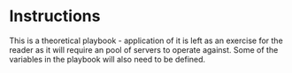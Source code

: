 # Instructions

This is a theoretical playbook - application of it is left as an exercise for the reader as it will require an pool of servers to operate against. Some of the variables in the playbook will also need to be defined.

